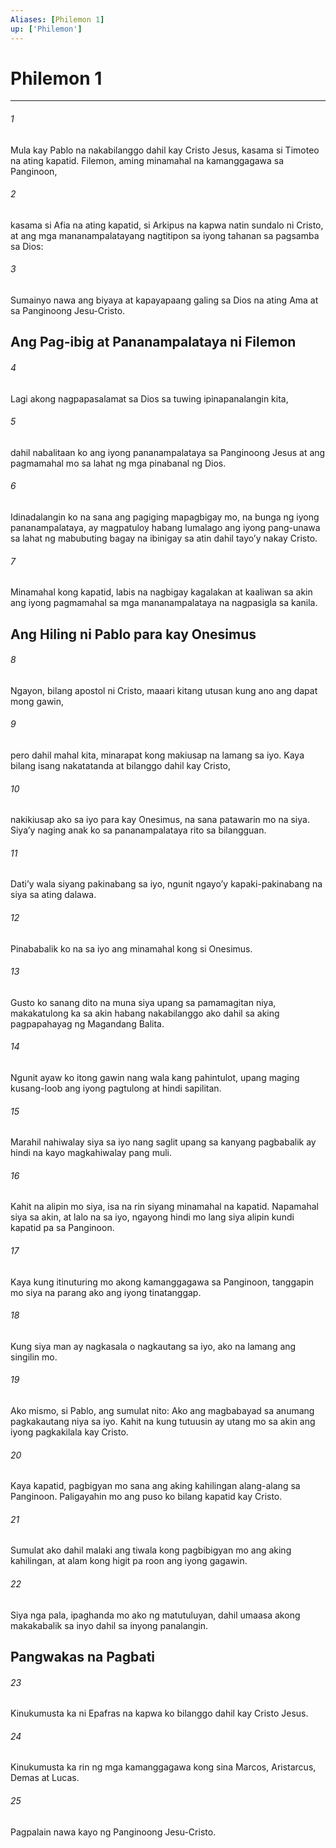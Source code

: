 ```yaml
---
Aliases: [Philemon 1]
up: ['Philemon']
---
```

# Philemon 1

***

###### 1
Mula kay Pablo na nakabilanggo dahil kay Cristo Jesus, kasama si Timoteo na ating kapatid. Filemon, aming minamahal na kamanggagawa sa Panginoon, 

###### 2
kasama si Afia na ating kapatid, si Arkipus na kapwa natin sundalo ni Cristo, at ang mga mananampalatayang nagtitipon sa iyong tahanan sa pagsamba sa Dios: 

###### 3
Sumainyo nawa ang biyaya at kapayapaang galing sa Dios na ating Ama at sa Panginoong Jesu-Cristo.

## Ang Pag-ibig at Pananampalataya ni Filemon 

###### 4
Lagi akong nagpapasalamat sa Dios sa tuwing ipinapanalangin kita, 

###### 5
dahil nabalitaan ko ang iyong pananampalataya sa Panginoong Jesus at ang pagmamahal mo sa lahat ng mga pinabanal ng Dios. 

###### 6
Idinadalangin ko na sana ang pagiging mapagbigay mo, na bunga ng iyong pananampalataya, ay magpatuloy habang lumalago ang iyong pang-unawa sa lahat ng mabubuting bagay na ibinigay sa atin dahil tayoʼy nakay Cristo. 

###### 7
Minamahal kong kapatid, labis na nagbigay kagalakan at kaaliwan sa akin ang iyong pagmamahal sa mga mananampalataya na nagpasigla sa kanila.

## Ang Hiling ni Pablo para kay Onesimus 

###### 8
Ngayon, bilang apostol ni Cristo, maaari kitang utusan kung ano ang dapat mong gawin, 

###### 9
pero dahil mahal kita, minarapat kong makiusap na lamang sa iyo. Kaya bilang isang nakatatanda at bilanggo dahil kay Cristo, 

###### 10
nakikiusap ako sa iyo para kay Onesimus, na sana patawarin mo na siya. Siyaʼy naging anak ko sa pananampalataya rito sa bilangguan. 

###### 11
Datiʼy wala siyang pakinabang sa iyo, ngunit ngayoʼy kapaki-pakinabang na siya sa ating dalawa. 

###### 12
Pinababalik ko na sa iyo ang minamahal kong si Onesimus. 

###### 13
Gusto ko sanang dito na muna siya upang sa pamamagitan niya, makakatulong ka sa akin habang nakabilanggo ako dahil sa aking pagpapahayag ng Magandang Balita. 

###### 14
Ngunit ayaw ko itong gawin nang wala kang pahintulot, upang maging kusang-loob ang iyong pagtulong at hindi sapilitan. 

###### 15
Marahil nahiwalay siya sa iyo nang saglit upang sa kanyang pagbabalik ay hindi na kayo magkahiwalay pang muli. 

###### 16
Kahit na alipin mo siya, isa na rin siyang minamahal na kapatid. Napamahal siya sa akin, at lalo na sa iyo, ngayong hindi mo lang siya alipin kundi kapatid pa sa Panginoon. 

###### 17
Kaya kung itinuturing mo akong kamanggagawa sa Panginoon, tanggapin mo siya na parang ako ang iyong tinatanggap. 

###### 18
Kung siya man ay nagkasala o nagkautang sa iyo, ako na lamang ang singilin mo. 

###### 19
Ako mismo, si Pablo, ang sumulat nito: Ako ang magbabayad sa anumang pagkakautang niya sa iyo. Kahit na kung tutuusin ay utang mo sa akin ang iyong pagkakilala kay Cristo. 

###### 20
Kaya kapatid, pagbigyan mo sana ang aking kahilingan alang-alang sa Panginoon. Paligayahin mo ang puso ko bilang kapatid kay Cristo. 

###### 21
Sumulat ako dahil malaki ang tiwala kong pagbibigyan mo ang aking kahilingan, at alam kong higit pa roon ang iyong gagawin. 

###### 22
Siya nga pala, ipaghanda mo ako ng matutuluyan, dahil umaasa akong makakabalik sa inyo dahil sa inyong panalangin.

## Pangwakas na Pagbati 

###### 23
Kinukumusta ka ni Epafras na kapwa ko bilanggo dahil kay Cristo Jesus. 

###### 24
Kinukumusta ka rin ng mga kamanggagawa kong sina Marcos, Aristarcus, Demas at Lucas. 

###### 25
Pagpalain nawa kayo ng Panginoong Jesu-Cristo.

